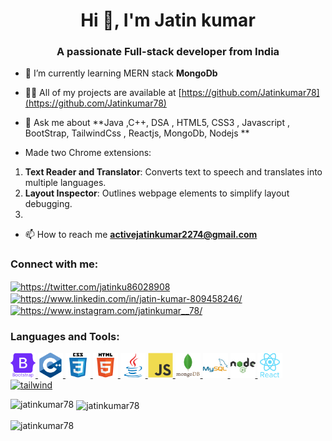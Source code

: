 <h1 align="center">Hi 👋, I'm Jatin kumar</h1>
<h3 align="center">A passionate Full-stack developer from India</h3>



- 🌱 I’m currently learning MERN stack **MongoDb**

- 👨‍💻 All of my projects are available at [https://github.com/Jatinkumar78](https://github.com/Jatinkumar78)

- 💬 Ask me about **Java ,C++, DSA , HTML5, CSS3 , Javascript , BootStrap, TailwindCss , Reactjs, MongoDb, Nodejs  **
 
- Made two Chrome extensions:  
1. **Text Reader and Translator**: Converts text to speech and translates into multiple languages.  
2. **Layout Inspector**: Outlines webpage elements to simplify layout debugging.
3. 
- 📫 How to reach me **activejatinkumar2274@gmail.com**

<h3 align="left">Connect with me:</h3>
<p align="left">
<a href="https://twitter.com/https://twitter.com/jatinku86028908" target="blank"><img align="center" src="https://raw.githubusercontent.com/rahuldkjain/github-profile-readme-generator/master/src/images/icons/Social/twitter.svg" alt="https://twitter.com/jatinku86028908" height="30" width="40" /></a>
<a href="https://linkedin.com/in/https://www.linkedin.com/in/jatin-kumar-809458246/" target="blank"><img align="center" src="https://raw.githubusercontent.com/rahuldkjain/github-profile-readme-generator/master/src/images/icons/Social/linked-in-alt.svg" alt="https://www.linkedin.com/in/jatin-kumar-809458246/" height="30" width="40" /></a>
<a href="https://instagram.com/https://www.instagram.com/jatinkumar__78/" target="blank"><img align="center" src="https://raw.githubusercontent.com/rahuldkjain/github-profile-readme-generator/master/src/images/icons/Social/instagram.svg" alt="https://www.instagram.com/jatinkumar__78/" height="30" width="40" /></a>
</p>

<h3 align="left">Languages and Tools:</h3>
<p align="left"> <a href="https://getbootstrap.com" target="_blank" rel="noreferrer"> <img src="https://raw.githubusercontent.com/devicons/devicon/master/icons/bootstrap/bootstrap-plain-wordmark.svg" alt="bootstrap" width="40" height="40"/> </a> <a href="https://www.w3schools.com/cpp/" target="_blank" rel="noreferrer"> <img src="https://raw.githubusercontent.com/devicons/devicon/master/icons/cplusplus/cplusplus-original.svg" alt="cplusplus" width="40" height="40"/> </a> <a href="https://www.w3schools.com/css/" target="_blank" rel="noreferrer"> <img src="https://raw.githubusercontent.com/devicons/devicon/master/icons/css3/css3-original-wordmark.svg" alt="css3" width="40" height="40"/> </a> <a href="https://www.w3.org/html/" target="_blank" rel="noreferrer"> <img src="https://raw.githubusercontent.com/devicons/devicon/master/icons/html5/html5-original-wordmark.svg" alt="html5" width="40" height="40"/> </a> <a href="https://www.java.com" target="_blank" rel="noreferrer"> <img src="https://raw.githubusercontent.com/devicons/devicon/master/icons/java/java-original.svg" alt="java" width="40" height="40"/> </a> <a href="https://developer.mozilla.org/en-US/docs/Web/JavaScript" target="_blank" rel="noreferrer"> <img src="https://raw.githubusercontent.com/devicons/devicon/master/icons/javascript/javascript-original.svg" alt="javascript" width="40" height="40"/> </a> <a href="https://www.mongodb.com/" target="_blank" rel="noreferrer"> <img src="https://raw.githubusercontent.com/devicons/devicon/master/icons/mongodb/mongodb-original-wordmark.svg" alt="mongodb" width="40" height="40"/> </a> <a href="https://www.mysql.com/" target="_blank" rel="noreferrer"> <img src="https://raw.githubusercontent.com/devicons/devicon/master/icons/mysql/mysql-original-wordmark.svg" alt="mysql" width="40" height="40"/> </a> <a href="https://nodejs.org" target="_blank" rel="noreferrer"> <img src="https://raw.githubusercontent.com/devicons/devicon/master/icons/nodejs/nodejs-original-wordmark.svg" alt="nodejs" width="40" height="40"/> </a> <a href="https://reactjs.org/" target="_blank" rel="noreferrer"> <img src="https://raw.githubusercontent.com/devicons/devicon/master/icons/react/react-original-wordmark.svg" alt="react" width="40" height="40"/> </a> <a href="https://tailwindcss.com/" target="_blank" rel="noreferrer"> <img src="https://www.vectorlogo.zone/logos/tailwindcss/tailwindcss-icon.svg" alt="tailwind" width="40" height="40"/> </a> </p>

<p><img align="left" src="https://github-readme-stats.vercel.app/api/top-langs?username=jatinkumar78&show_icons=true&locale=en&layout=compact" alt="jatinkumar78" /></p>

<p>&nbsp;<img align="center" src="https://github-readme-stats.vercel.app/api?username=jatinkumar78&show_icons=true&locale=en" alt="jatinkumar78" /></p>

<p><img align="center" src="https://github-readme-streak-stats.herokuapp.com/?user=jatinkumar78&" alt="jatinkumar78" /></p>

